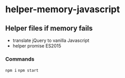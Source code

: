 # helper-memory-javascript

## Helper files if memory fails
- translate jQuery to vanilla Javascript
- helper promise ES2015

### Commands
`npm i`
`npm start`
